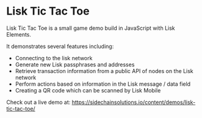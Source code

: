 # Lisk Tic Tac Toe
Lisk Tic Tac Toe is a small game demo build in JavaScript with Lisk Elements.

It demonstrates several features including:

- Connecting to the lisk network
- Generate new Lisk passphrases and addresses
- Retrieve transaction information from a public API of nodes on the Lisk network
- Perform actions based on information in the Lisk message / data field
- Creating a QR code which can be scanned by Lisk Mobile

Check out a live demo at: https://sidechainsolutions.io/content/demos/lisk-tic-tac-toe/
